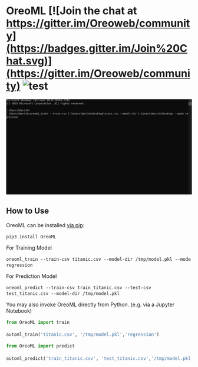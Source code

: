 # OreoML [![Join the chat at https://gitter.im/Oreoweb/community](https://badges.gitter.im/Join%20Chat.svg)](https://gitter.im/Oreoweb/community) ![test](https://forthebadge.com/images/badges/made-with-python.svg)
<p align="center">
    <img src="https://github.com/harishsg99/OreoML/blob/master/terminal.gif?raw=true">
</p>

## How to Use

OreoML can be installed [via pip](https://pypi.org/project/OreoML/):

```shell
pip3 install OreoML
```
For Training Model
```shell
oreoml_train --train-csv titanic.csv --model-dir /tmp/model.pkl --mode regression
```

For Prediction Model
```shell
oreoml_predict --train-csv train_titanic.csv --test-csv test_titanic.csv --model-dir /tmp/model.pkl
```


You may also invoke OreoML directly from Python. (e.g. via a Jupyter Notebook)

```python
from OreoML import train

automl_train('titanic.csv', '/tmp/model.pkl','regression')
```
```python
from OreoML import predict

automl_predict('train_titanic.csv', 'test_titanic.csv','/tmp/model.pkl')
```

